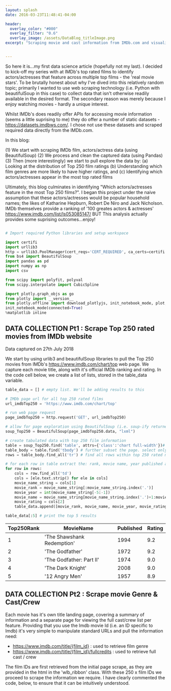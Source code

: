```yaml
---
layout: splash
date: 2016-03-23T11:48:41-04:00

header:
  overlay_color: "#000"
  overlay_filter: "0.6"
  overlay_image: /assets/DataBlog_titleImage.png
excerpt: "Scraping movie and cast information from IMDb.com and visualising most featured actors/actresses, with BeautifulSoup, Pandas and Plotly"


---
```


So here it is...my first data science article (hopefully not my last). I decided to kick-off my series with at IMDb's top rated films to identify actors/actresses that feature across multiple top films - the 'real movie stars'. To be brutally honest about why I've dived into this relatively random topic; primarily I wanted to use web scraping technology (i.e. Python with beautifulSoup in this case) to collect data that isn't otherwise readily available in the desired format. The secondary reason was merely because I enjoy watching movies - hardly a unique interest.

Whilst IMDb's does readily offer APIs for accessing movie information (seems a little suprising to me) they do offer a number of static datasets - https://datasets.imdbws.com/. I chose not use these datasets and scraped required data directly from the IMDb.com.

In this blog:

  (1) We start with scraping IMDb film, actors/actress data (using BeautifulSoup)
  (2) We process and clean the captured data (using Pandas)
  (3) Then (more interestingly) we start to pull explore the data by:
    (a) Looking at the distribution of Top 250 film ratings
    (b) Understanding which film genres are more likely to have higher ratings, and
    (c) Identifying which actors/actresses appear in the most top rated films

Ultimately, this blog culminates in identifying "Which actors/actresses feature in the most Top 250 films?". I began this project under the naive assumption that these actors/actresses would be popular household names; the likes of Katharine Hepburn, Robert De Niro and Jack Nicholson. IMDb themselves provide a ranking of '100 greates actors & actresses' https://www.imdb.com/list/ls053085147/ BUT This analysis actually provides some suprising outcomes...enjoy!


``` python

# Import required Python libraries and setup workspace

import certifi
import urllib3
http = urllib3.PoolManager(cert_reqs='CERT_REQUIRED', ca_certs=certifi.where())
from bs4 import BeautifulSoup
import pandas as pd
import numpy as np
import csv

from scipy import polyfit, polyval
from scipy.interpolate import CubicSpline

import plotly.graph_objs as go
from plotly import __version__
from plotly.offline import download_plotlyjs, init_notebook_mode, plot, iplot
init_notebook_mode(connected=True)
%matplotlib inline

```

## DATA COLLECTION Pt1 : Scrape Top 250 rated movies from IMDb website

Data captured on 27th July 2018

We start by using urlib3 and beautifulSoup libraries to pull the Top 250 movies from IMDb's https://www.imdb.com/chart/top web page. We capture each movie title, along with it's official IMDb ranking and rating. In the code cell below, we create a list of lists, stored in the table_data variable.

``` python
table_data = [] # empty list. We'll be adding results to this

# IMDb page url for all top 250 rated films
url_imdbTop250 = 'https://www.imdb.com/chart/top'

# run web page request
page_imdbTop250 = http.request('GET', url_imdbTop250)

# allow for page exploration using BeautifulSoup (i.e. soup-ify returned webpage)
soup_Top250 = BeautifulSoup(page_imdbTop250.data, "lxml")

# create tabulated data with top 250 film information
table = soup_Top250.find('table', attrs={'class':'chart full-width'})# select the <table ...> that contains the ranked movies
table_body = table.find('tbody') # further subset the page. select only the table body
rows = table_body.find_all('tr') # find all rows within top 250 rated movies table

# for each row in table extract the: rank, movie name, year published and Imdb rating
for row in rows:
    cols = row.find_all('td')
    cols = [ele.text.strip() for ele in cols]
    movie_name_string = cols[1]
    movie_rank = movie_name_string[:movie_name_string.index('.')] 
    movie_year = int(movie_name_string[-5:-1])
    movie_name = movie_name_string[movie_name_string.index('.')+1:movie_name_string.index('(')].strip()
    movie_rating = cols[2]
    table_data.append([movie_rank, movie_name, movie_year, movie_rating])

table_data[:5] # print the top 5 results

```

Top250Rank | MovieName | Published | Rating
---------- | --------- | --------- | ------
1|'The Shawshank Redemption'|1994|9.2
2|'The Godfather'|1972|9.2
3|'The Godfather: Part II'|1974|9.0
4|'The Dark Knight'|2008|9.0
5|'12 Angry Men'|1957|8.9


## DATA COLLECTION Pt2 : Scrape movie Genre & Cast/Crew

Each movie has it's own title landing page, covering a summary of information and a separate page for viewing the full cast/crew list per feature. Providing that you use the Imdb movie Id (i.e. an ID specific to Imdb) it's very simple to manipulate standard URLs and pull the information need:

- https://www.imdb.com/title/{film_id} : used to retrieve film genre
- https://www.imdb.com/title/{film_id}/fullcredits : used to retrieve full cast / crew

The film IDs are first retrieved from the initial page scrape, as they are provided in the html in the 'wlb_ribbon' class. With these 250 x film IDs we proceed to scrape the information we require. I have clearly commented the code, below, to ensure that it can be intuitively understood.




